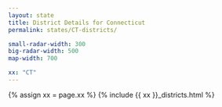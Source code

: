 ```yaml
---
layout: state
title: District Details for Connecticut
permalink: states/CT-districts/

small-radar-width: 300
big-radar-width: 500
map-width: 700

xx: "CT"
---
```


{% assign xx = page.xx %}
{% include {{ xx }}_districts.html %}